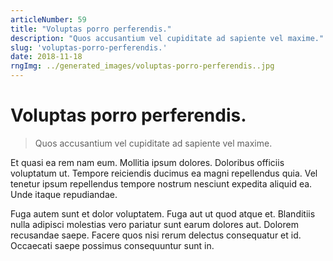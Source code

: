 ```yaml
---
articleNumber: 59
title: "Voluptas porro perferendis."
description: "Quos accusantium vel cupiditate ad sapiente vel maxime."
slug: 'voluptas-porro-perferendis.'
date: 2018-11-18
rngImg: ../generated_images/voluptas-porro-perferendis..jpg
---
```


# Voluptas porro perferendis.

> Quos accusantium vel cupiditate ad sapiente vel maxime.

Et quasi ea rem nam eum. Mollitia ipsum dolores. Doloribus officiis voluptatum ut. Tempore reiciendis ducimus ea magni repellendus quia. Vel tenetur ipsum repellendus tempore nostrum nesciunt expedita aliquid ea. Unde itaque repudiandae.
 Fuga autem sunt et dolor voluptatem. Fuga aut ut quod atque et. Blanditiis nulla adipisci molestias vero pariatur sunt earum dolores aut. Dolorem recusandae saepe. Facere quos nisi rerum delectus consequatur et id. Occaecati saepe possimus consequuntur sunt in.
